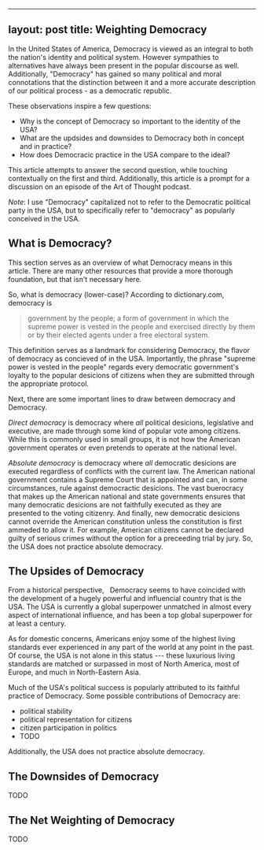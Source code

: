  ---
layout: post
title: Weighting Democracy
---

In the United States of America, Democracy is viewed as an integral to both the nation's identity and political system. However sympathies to alternatives have always been present in the popular discourse as well. Additionally, "Democracy" has gained so many political and moral connotations that the distinction between it and a more accurate description of our political process - as a democratic republic.

These observations inspire a few questions:
- Why is the concept of Democracy so important to the identity of the USA?
- What are the updsides and downsides to Democracy both in concept and in practice?
- How does Democracic practice in the USA compare to the ideal?

This article attempts to answer the second question, while touching contextually on the first and third. Additionally, this article is a prompt for a discussion on an episode of the Art of Thought podcast.

_Note_: I use "Democracy" capitalized not to refer to the Democratic political party in the USA, but to specifically refer to "democracy" as popularly conceived in the USA.

## What is Democracy?

This section serves as an overview of what Democracy means in this article. There are many other resources that provide a more thorough foundation, but that isn't necessary here.

So, what is democracy (lower-case)? According to dictionary.com, democracy is

> government by the people; a form of government in which the supreme power is vested in the people and exercised directly by them or by their elected agents under a free electoral system.

This definition serves as a landmark for considering Democracy, the flavor of democracy as concieved of in the USA. Importantly, the phrase "supreme power is vested in the people" regards every democratic government's loyalty to the popular desicions of citizens when they are submitted through the appropriate protocol.

Next, there are some important lines to draw between democracy and Democracy.

_Direct democracy_ is democracy where _all_ political desicions, legislative and executive, are made through some kind of popular vote among citizens. While this is commonly used in small groups, it is not how the American government operates or even pretends to operate at the national level.

_Absolute democracy_ is democracy where _all_ democratic desicions are executed regardless of conflicts with the current law. The American national government contains a Supreme Court that is appointed and can, in some circumstances, rule against democractic desicions. The vast buerocracy that makes up the American national and state governments ensures that many democratic desicions are not faithfully executed as they are presented to the voting citizenry. And finally, new democratic desicions cannot override the American constitution unless the constitution is first ammeded to allow it. For example, American citizens cannot be declared guilty of serious crimes without the option for a preceeding trial by jury. So, the USA does not practice absolute democracy.

## The Upsides of Democracy

From a historical perspective,   Democracy seems to have coincided with the development of a hugely powerful and influencial country that is the USA. The USA is currently a global superpower unmatched in almost every aspect of international influence, and has been a top global superpower for at least a century.

As for domestic concerns, Americans enjoy some of the highest living standards ever experienced in any part of the world at any point in the past. Of course, the USA is not alone in this status --- these luxurious living standards are matched or surpassed in most of North America, most of Europe, and much in North-Eastern Asia.

Much of the USA's political success is popularly attributed to its faithful practice of Democracy. Some possible contributions of Democracy are:
- political stability
- political representation for citizens
- citizen participation in politics
-  TODO

Additionally, the USA does not practice absolute democracy. 

## The Downsides of Democracy

TODO

## The Net Weighting of Democracy

TODO